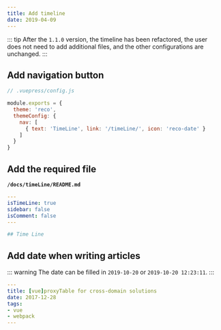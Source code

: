 ```yaml
---
title: Add timeline
date: 2019-04-09
---
```


::: tip
After the `1.1.0` version, the timeline has been refactored, the user does not need to add additional files, and the other configurations are unchanged.
:::

## Add navigation button
    
```javascript
// .vuepress/config.js

module.exports = {
  theme: 'reco',
  themeConfig: {
    nav: [
      { text: 'TimeLine', link: '/timeLine/', icon: 'reco-date' }
    ]
  }    
}  
```

## Add the required file <Badge type="warning" text="1.1.0+ Not required" />

**`/docs/timeLine/README.md`**

```yaml
---
isTimeLine: true
sidebar: false
isComment: false
---

## Time Line
``` 

## Add date when writing articles

::: warning
The date can be filled in `2019-10-20` or  `2019-10-20 12:23:11`.
:::
   
```yaml
---
title: [vue]proxyTable for cross-domain solutions
date: 2017-12-28
tags:
- vue
- webpack
---
```   